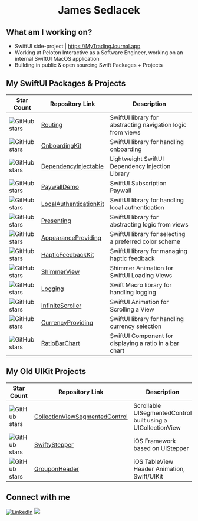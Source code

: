 <div align="center">
<h1>James Sedlacek</h1>
</div>

<div align="left">

## What am I working on?
  
- SwiftUI side-project | https://MyTradingJournal.app
- Working at Peloton Interactive as a Software Engineer, working on an internal SwiftUI MacOS application
- Building in public & open sourcing Swift Packages + Projects

## My SwiftUI Packages & Projects

| Star Count | Repository Link | Description |
|------------|-----------------|-------------|
| ![GitHub stars](https://img.shields.io/github/stars/JamesSedlacek/Routing?style=social) | [Routing](https://github.com/JamesSedlacek/Routing) | SwiftUI library for abstracting navigation logic from views |<br>
| ![GitHub stars](https://img.shields.io/github/stars/JamesSedlacek/OnboardingKit?style=social) | [OnboardingKit](https://github.com/JamesSedlacek/OnboardingKit) | SwiftUI library for handling onboarding | <br>
| ![GitHub stars](https://img.shields.io/github/stars/JamesSedlacek/DependencyInjectable?style=social) | [DependencyInjectable](https://github.com/JamesSedlacek/DependencyInjectable) | Lightweight SwiftUI Dependency Injection Library | <br>
| ![GitHub stars](https://img.shields.io/github/stars/JamesSedlacek/PaywallDemo?style=social) | [PaywallDemo](https://github.com/JamesSedlacek/PaywallDemo) | SwiftUI Subscription Paywall | <br>
| ![GitHub stars](https://img.shields.io/github/stars/JamesSedlacek/LocalAuthenticationKit?style=social) | [LocalAuthenticationKit](https://github.com/JamesSedlacek/LocalAuthenticationKit) | SwiftUI library for handling local authentication | <br>
| ![GitHub stars](https://img.shields.io/github/stars/JamesSedlacek/Presenting?style=social) | [Presenting](https://github.com/JamesSedlacek/Presenting) | SwiftUI library for abstracting logic from views | <br>
| ![GitHub stars](https://img.shields.io/github/stars/JamesSedlacek/AppearanceProviding?style=social) | [AppearanceProviding](https://github.com/JamesSedlacek/AppearanceProviding) | SwiftUI library for selecting a preferred color scheme | <br>
| ![GitHub stars](https://img.shields.io/github/stars/JamesSedlacek/HapticFeedbackKit?style=social) | [HapticFeedbackKit](https://github.com/JamesSedlacek/HapticFeedbackKit) | SwiftUI library for managing haptic feedback | <br>
| ![GitHub stars](https://img.shields.io/github/stars/JamesSedlacek/ShimmerView?style=social) | [ShimmerView](https://github.com/JamesSedlacek/ShimmerView) | Shimmer Animation for SwiftUI Loading Views | <br>
| ![GitHub stars](https://img.shields.io/github/stars/JamesSedlacek/Logging?style=social) | [Logging](https://github.com/JamesSedlacek/Logging) | Swift Macro library for handling logging | <br>
| ![GitHub stars](https://img.shields.io/github/stars/JamesSedlacek/InfiniteScroller?style=social) | [InfiniteScroller](https://github.com/JamesSedlacek/InfiniteScroller) | SwiftUI Animation for Scrolling a View | <br>
| ![GitHub stars](https://img.shields.io/github/stars/JamesSedlacek/CurrencyProviding?style=social) | [CurrencyProviding](https://github.com/JamesSedlacek/CurrencyProviding) | SwiftUI library for handling currency selection | <br>
| ![GitHub stars](https://img.shields.io/github/stars/JamesSedlacek/RatioBarChart?style=social) | [RatioBarChart](https://github.com/JamesSedlacek/RatioBarChart) | SwiftUI Component for displaying a ratio in a bar chart | <br>

## My Old UIKit Projects 

| Star Count | Repository Link | Description |
|------------|-----------------|-------------|
| ![GitHub stars](https://img.shields.io/github/stars/JamesSedlacek/CollectionViewSegmentedControl?style=social) | [CollectionViewSegmentedControl](https://github.com/JamesSedlacek/CollectionViewSegmentedControl) | Scrollable UISegmentedControl built using a UICollectionView | <br>
| ![GitHub stars](https://img.shields.io/github/stars/JamesSedlacek/SwiftyStepper?style=social) | [SwiftyStepper](https://github.com/JamesSedlacek/SwiftyStepper) | iOS Framework based on UIStepper | <br>
| ![GitHub stars](https://img.shields.io/github/stars/JamesSedlacek/GrouponHeader?style=social) | [GrouponHeader](https://github.com/JamesSedlacek/GrouponHeader) | iOS TableView Header Animation, Swift/UIKit | <br>

## Connect with me
<a href="https://www.linkedin.com/in/jamessedlacekjr/"><img src="https://img.shields.io/badge/linkedin-%230A66C2.svg?style=plastic&logo=linkedin&logoColor=white" alt="LinkedIn"/></a>
<a href="https://twitter.com/jsedlacekjr"> <img src="https://img.shields.io/twitter/url?style=social&url=https%3A%2F%2Ftwitter.com%2Fjsedlacekjr"></a>

</div>
